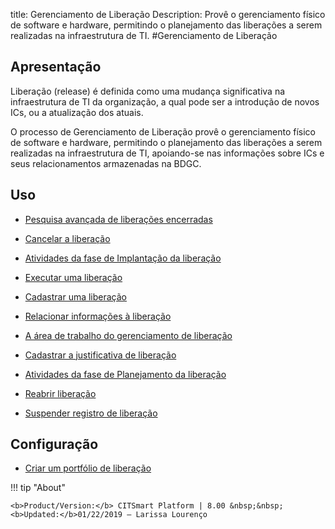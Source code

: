 title: Gerenciamento de Liberação
Description: Provê o gerenciamento físico de software e hardware, permitindo o planejamento das liberações a serem realizadas na infraestrutura de TI.
#Gerenciamento de Liberação


Apresentação
------------

Liberação (release) é definida como uma mudança significativa na infraestrutura
de TI da organização, a qual pode ser a introdução de novos ICs, ou a
atualização dos atuais.

O processo de Gerenciamento de Liberação provê o gerenciamento físico de
software e hardware, permitindo o planejamento das liberações a serem realizadas
na infraestrutura de TI, apoiando-se nas informações sobre ICs e seus
relacionamentos armazenadas na BDGC.


Uso
-------

- [Pesquisa avançada de liberações encerradas](/pt-br/citsmart-platform-8/processes/release/use/advanced-search-for-release.html)
 
- [Cancelar a liberação](/pt-br/citsmart-platform-8/processes/release/use/cancel-release.html)

- [Atividades da fase de Implantação da liberação](/pt-br/citsmart-platform-8/processes/release/use/deployment-release-activities.html)

- [Executar uma liberação](/pt-br/citsmart-platform-8/processes/release/use/execute-release.html)

- [Cadastrar uma liberação](/pt-br/citsmart-platform-8/processes/release/use/register-release-request.html)

- [Relacionar informações à liberação](/pt-br/citsmart-platform-8/processes/release/use/relate-information-to-release.html)
   
- [A área de trabalho do gerenciamento de liberação](/pt-br/citsmart-platform-8/processes/release/use/release-desktop.html)
   
- [Cadastrar a justificativa de liberação](/pt-br/citsmart-platform-8/processes/release/use/release-justification.html)

- [Atividades da fase de Planejamento da liberação](/pt-br/citsmart-platform-8/processes/release/use/release-planning-activities.html)
   
- [Reabrir liberação](/pt-br/citsmart-platform-8/processes/release/use/reopen-release.html)

- [Suspender registro de liberação](/pt-br/citsmart-platform-8/processes/release/use/suspend-release.html)

Configuração
-----------------

- [Criar um portfólio de liberação](/pt-br/citsmart-platform-8/processes/release/configuration/release-portfolio.html)
  
!!! tip "About"

    <b>Product/Version:</b> CITSmart Platform | 8.00 &nbsp;&nbsp;
    <b>Updated:</b>01/22/2019 – Larissa Lourenço

